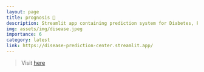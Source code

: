 ```yaml
---
layout: page
title: prognosis 🦠
description: Streamlit app containing prediction system for Diabetes, Parkison's Disease, Heart Disease and Breast Cancer.
img: assets/img/disease.jpeg
importance: 6
category: latest
link: https://disease-prediction-center.streamlit.app/
---
```


> Visit [here](https://disease-prediction-center.streamlit.app/)